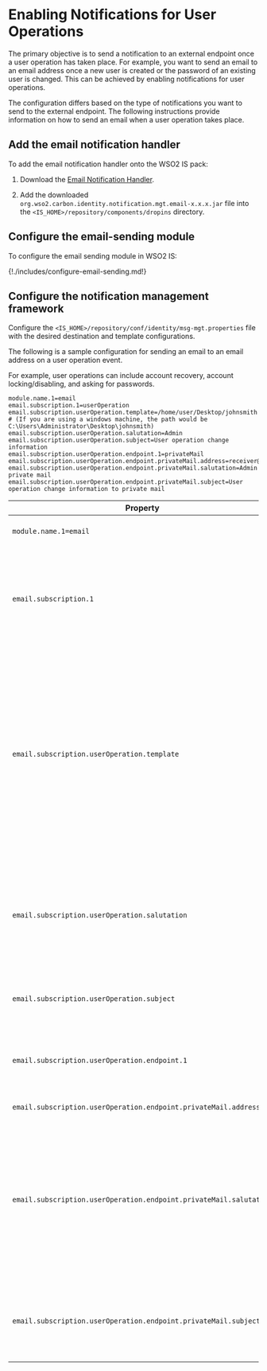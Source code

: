 # Enabling Notifications for User Operations

The primary objective is to send a notification to an external endpoint once a user operation has taken place. For example, you want to send an email to an email address once a new user is created or the password of an existing user is changed. This can be achieved by enabling notifications for user operations.

The configuration differs based on the type of notifications you want to send to the external endpoint. The following instructions provide information on how to send an email when a user operation takes place.

## Add the email notification handler
To add the email notification handler onto the WSO2 IS pack:

1. Download the [Email Notification Handler](https://store.wso2.com/store/assets/isconnector/details/959b792a-efce-4b12-af9b-4744c650f6b2).

2. Add the downloaded `org.wso2.carbon.identity.notification.mgt.email-x.x.x.jar` file into the `<IS_HOME>/repository/components/dropins` directory.

## Configure the email-sending module

To configure the email sending module in WSO2 IS:

{!./includes/configure-email-sending.md!}

## Configure the notification management framework

Configure the `<IS_HOME>/repository/conf/identity/msg-mgt.properties` file with the desired destination and template configurations.

The following is a sample configuration for sending an email to an email address on a user operation event.

For example, user operations can include account recovery, account locking/disabling, and asking for passwords.

```
module.name.1=email
email.subscription.1=userOperation
email.subscription.userOperation.template=/home/user/Desktop/johnsmith
# (If you are using a windows machine, the path would be C:\Users\Administrator\Desktop\johnsmith)
email.subscription.userOperation.salutation=Admin
email.subscription.userOperation.subject=User operation change information
email.subscription.userOperation.endpoint.1=privateMail
email.subscription.userOperation.endpoint.privateMail.address=receiver@gmail.com
email.subscription.userOperation.endpoint.privateMail.salutation=Admin private mail
email.subscription.userOperation.endpoint.privateMail.subject=User operation change information to private mail
```

<table>
<thead>
<tr class="header">
<th>Property</th>
<th>Description</th>
</tr>
</thead>
<tbody>
<tr class="odd">
<td><code>module.name.1=email</code></td>
<td>By defining this property, you can register the email-sending module in the Notification-Mgt framework so that the email-sending module acts as a listener.</td>
</tr>
<tr class="even">
<td><code>email.subscription.1</code></td>
<td>The first subscription by the email module is '<code>userOperation </code>'. When a user operation happens, an event is triggered by the system. From this configuration, you can make the email module to subscribe for that particular event and send an email on events. You can define this subscription name as <code>userOperation</code> (you must use this since this is the name of the event that the publishing party publishes), and from this point onwards, you will be using <code>email.subscription.userOperation</code> as the prefix for properties relevant to this subscription.</td>
</tr>
<tr class="odd">
<td><code>email.subscription.userOperation.template</code></td>
<td><div class="content-wrapper">
<p>This is the template for the email. You can configure your template such that it has placeholders. These placeholders are replaced with dynamic values that are coming from the event, or you can define values for these placeholders using your configurations.</p>
<p>The following is a sample email template with placeholders.</p>
<div class="panel" style="background-color: White;border-width: 1px;">
<div class="panelContent" style="background-color: White;">
<p>Hi {username}</p>
<p>This is a test mail to your private mail. The operation occurred was: {operation}.</p>
</div>
</div>
<p>The following are the dynamic data used in the user operation event.</p>
<p>- operation: The type of user operation that took place.<br />
- username: The username of the user subject to the information change.</p>
</div></td>
</tr>
<tr class="even">
<td><code>email.subscription.userOperation.salutation</code></td>
<td><div class="content-wrapper">
<p>This property can be used to replace a placeholder in the email template. This property has no value or usage in this particular scenario since there is no placeholder for this. Supposing you had a template like the following, this value replaces the placeholder of {salutation}.</p>
<div class="panel" style="background-color: White;border-width: 1px;">
<div class="panelContent" style="background-color: White;">
<p>Hi {salutation}</p>
<p>This is a test mail to your private mail. The operation occurred was: {operation}</p>
</div>
</div>
</div></td>
</tr>
<tr class="odd">
<td><code>email.subscription.userOperation.subject</code></td>
<td>This is a module-specific property specific to the email module. You can define the subject of the mail using this property. Now you are done with subscription-level configurations and progressing towards defining endpoint information.</td>
</tr>
<tr class="even">
<td><code>email.subscription.userOperation.endpoint.1</code></td>
<td>This is the first endpoint definition for the <code>userOperation</code> event subscription. From this point onwards, you are defining properties that are relevant to this endpoint. You defined the name of the first endpoint as <code>privateMail</code>. From this point onwards you must use <code>email.subscription.userOperation.endpoint.privateMail</code> as the prefix for properties relevant to this endpoint.</td>
</tr>
<tr class="odd">
<td><code>email.subscription.userOperation.endpoint.privateMail.address</code></td>
<td>This is an endpoint configuration used to define the email address.</td>
</tr>
<tr class="even">
<td><code>email.subscription.userOperation.endpoint.privateMail.salutation</code></td>
<td><div class="content-wrapper">
<p>This is an endpoint-level configuration and the same as the property “ <code>email.subscription.userOperation.salutation=Admin</code> ”.</p>
<p>This property can be used to replace a placeholder in the email template. In the scenario mentioned in this topic, this property has no value or usage since there is no placeholder for this. Suppose we had a template like the following, this value replaces the placeholder of {salutation}.</p>
<div class="panel" style="background-color: White;border-width: 1px;">
<div class="panelContent" style="background-color: White;">
<p>Hi {salutation}</p>
<p>This is a test mail to your private mail. The operation occurred was: {operation}</p>
</div>
</div>
</div></td>
</tr>
<tr class="odd">
<td><code>email.subscription.userOperation.endpoint.privateMail.subject</code></td>
<td>This is an endpoint-level configuration to define the subject of the email. Notice that it is possible to define the subject of the email using <code>email.subscription.userOperation.subject=User operation change information</code> as mentioned earlier. However, since this is a more specific level property (this is an endpoint level property and not an event level property), this overrides the previous property.</td>
</tr>
</tbody>
</table>
